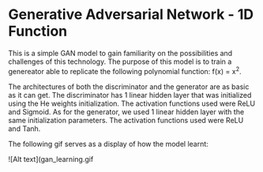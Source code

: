 # Generative Adversarial Network - 1D Function
This is a simple GAN model to gain familiarity on the possibilities and challenges of this technology. The purpose of this model is to train a genereator able to replicate the following polynomial function: f(x) = x<sup>2</sup>.

The architectures of both the discriminator and the generator are as basic as it can get. The discriminator has 1 linear hidden layer that was initialized using the He weights initialization. The activation functions used were ReLU and Sigmoid. As for the generator, we used 1 linear hidden layer with the same initialization parameters. The activation functions used were ReLU and Tanh.

The following gif serves as a display of how the model learnt:

![Alt text](gan_learning.gif

